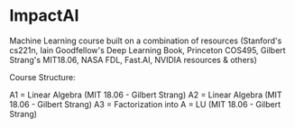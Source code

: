 # ImpactAI
Machine Learning course built on a combination of resources (Stanford's cs221n, Iain Goodfellow's Deep Learning Book, Princeton COS495, Gilbert Strang's MIT18.06, NASA FDL, Fast.AI, NVIDIA resources &amp; others)

Course Structure: 

A1 = Linear Algebra (MIT 18.06 - Gilbert Strang)
A2 = Linear Algebra (MIT 18.06 - Gilbert Strang)
A3 = Factorization into A = LU (MIT 18.06 - Gilbert Strang)

